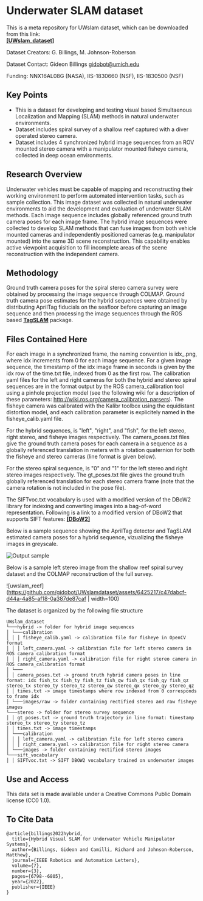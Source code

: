 # Underwater SLAM dataset

This is a meta repository for UWslam dataset, which can be downloaded from this link:  
[**[UWslam_dataset]**](https://deepblue.lib.umich.edu/data/concern/data_sets/rj430494s?locale=en#read_me_display)

Dataset Creators: G. Billings, M. Johnson-Roberson

Dataset Contact: Gideon Billings gidobot@umich.edu

Funding: NNX16AL08G (NASA), IIS-1830660 (NSF), IIS-1830500 (NSF)

## Key Points

- This is a dataset for developing and testing visual based Simultaenous Localization and Mapping (SLAM) methods in natural underwater environments.
- Dataset includes spiral survey of a shallow reef captured with a diver operated stereo camera.
- Dataset includes 4 synchronized hybrid image sequences from an ROV mounted stereo camera with a manipulator mounted fisheye camera, collected in deep ocean environments.

## Research Overview

Underwater vehicles must be capable of mapping and reconstructing their working environment to perform automated intervention tasks, such as sample collection. This image dataset was collected in natural underwater environments to aid the development and evaluation of underwater SLAM methods. Each image sequence includes globally referenced ground truth camera poses for each image frame. The hybrid image sequences were collected to develop SLAM methods that can fuse images from both vehicle mounted cameras and independently positioned cameras (e.g. manipulator mounted) into the same 3D scene reconstruction. This capability enables active viewpoint acquisition to fill incomplete areas of the scene reconstruction with the independent camera.

## Methodology

Ground truth camera poses for the spiral stereo camera survey were obtained by processing the image sequence through COLMAP. Ground truth camera pose estimates for the hybrid sequences were obtained by distributing AprilTag fiducials on the seafloor before capturing an image sequence and then processing the image sequences through the ROS based [**TagSLAM**](https://berndpfrommer.github.io/tagslam_web/) package.

## Files Contained Here

For each image in a synchronized frame, the naming convention is idx_.png, where idx increments from 0 for each image sequence. For a given image sequence, the timestamp of the idx image frame in seconds is given by the idx row of the time.txt file, indexed from 0 as the first row. The calibration yaml files for the left and right cameras for both the hybrid and stereo spiral sequences are in the format output by the ROS camera_calibration tool using a pinhole projection model (see the following wiki for a description of these parameters: http://wiki.ros.org/camera_calibration_parsers). The fisheye camera was calibrated with the Kalibr toolbox using the equidistant distortion model, and each calibration parameter is explicitely named in the fisheye_calib.yaml file.

For the hybrid sequences, is "left", "right", and "fish", for the left stereo, right stereo, and fisheye images respectively. The camera_poses.txt files give the ground truth camera poses for each camera in a sequence as a globally referenced translation in meters with a rotation quaternion for both the fisheye and stereo cameras (line format is given below).

For the stereo spiral sequence, is "0" and "1" for the left stereo and right stereo images respectively. The gt_poses.txt file gives the ground truth globally referenced translation for each stereo camera frame (note that the camera rotation is not included in the pose file).

The SIFTvoc.txt vocabulary is used with a modified version of the DBoW2 library for indexing and converting images into a bag-of-word representation. Following is a link to a modified version of DBoW2 that supports SIFT features:
[**[DBoW2]**](https://github.com/gidobot/DBoW2)

Below is a sample sequence showing the AprilTag detector and TagSLAM estimated camera poses for a hybrid sequence, vizualizing the fisheye images in greyscale.

![Output sample](https://github.com/gidobot/gifs/raw/master/VisPose_AprilSLAM.gif)

Below is a sample left stereo image from the shallow reef spiral survey dataset and the COLMAP reconstruction of the full survey.

![uwslam_reef](https://github.com/gidobot/UWslamdataset/assets/6425217/c47dabcf-d44a-4a85-af18-0a387de87caf | width=100)

The dataset is organized by the following file structure
```
UWslam_dataset
└───hybrid -> folder for hybrid image sequences
│ └───calibration
│ │ │ fisheye_calib.yaml -> calibration file for fisheye in OpenCV format
│ │ │ left_camera.yaml -> calibration file for left stereo camera in ROS camera_calibration format
│ │ │ right_camera.yaml -> calibration file for right stereo camera in ROS camera_calibration format
│ └───
│ │ camera_poses.txt -> ground truth hybrid camera poses in line format: idx fish_tx fish_ty fish_tz fish_qw fish_qx fish_qy fish_qz stereo_tx stereo_ty stereo_tz stereo_qw stereo_qx stereo_qy stereo_qz
│ │ times.txt -> image timestamps where row indexed from 0 corresponds to frame idx
│ └───images/raw -> folder containing rectified stereo and raw fisheye images
└───stereo -> folder for stereo survey sequence
│ │ gt_poses.txt -> ground truth trajectory in line format: timestamp stereo_tx stereo_ty stereo_tz
│ │ times.txt -> image timestamps
│ └───calibration
│ │ │ left_camera.yaml -> calibration file for left stereo camera
│ │ │ right_camera.yaml -> calibration file for right stereo camera
│ └───images -> folder containing rectified stereo images
└───sift_vocabulary
│ │ SIFTvoc.txt -> SIFT DBOW2 vocabulary trained on underwater images
```
## Use and Access
This data set is made available under a Creative Commons Public Domain license (CC0 1.0).

## To Cite Data
```
@article{billings2022hybrid,
  title={Hybrid Visual SLAM for Underwater Vehicle Manipulator Systems},
  author={Billings, Gideon and Camilli, Richard and Johnson-Roberson, Matthew},
  journal={IEEE Robotics and Automation Letters},
  volume={7},
  number={3},
  pages={6798--6805},
  year={2022},
  publisher={IEEE}
}
```
